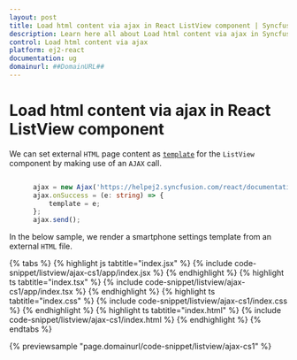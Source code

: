 ```yaml
---
layout: post
title: Load html content via ajax in React ListView component | Syncfusion
description: Learn here all about Load html content via ajax in Syncfusion React ListView component of Syncfusion Essential JS 2 and more.
control: Load html content via ajax 
platform: ej2-react
documentation: ug
domainurl: ##DomainURL##
---
```


# Load html content via ajax in React ListView component

We can set external `HTML` page content as [`template`](https://ej2.syncfusion.com/react/documentation/api/list-view/#template) for the `ListView` component by making use of an `AJAX` call.

```ts

      ajax = new Ajax('https://helpej2.syncfusion.com/react/documentation/code-snippet/listview/ajax-cs1/template', 'GET', false);
      ajax.onSuccess = (e: string) => {
          template = e;
      };
      ajax.send();

```

In the below sample, we render a smartphone settings template from an external `HTML` file.

{% tabs %}
{% highlight js tabtitle="index.jsx" %}
{% include code-snippet/listview/ajax-cs1/app/index.jsx %}
{% endhighlight %}
{% highlight ts tabtitle="index.tsx" %}
{% include code-snippet/listview/ajax-cs1/app/index.tsx %}
{% endhighlight %}
{% highlight ts tabtitle="index.css" %}
{% include code-snippet/listview/ajax-cs1/index.css %}
{% endhighlight %}
{% highlight ts tabtitle="index.html" %}
{% include code-snippet/listview/ajax-cs1/index.html %}
{% endhighlight %}
{% endtabs %}

 {% previewsample "page.domainurl/code-snippet/listview/ajax-cs1" %}

